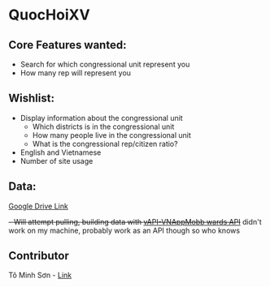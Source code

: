 # QuocHoiXV

## Core Features wanted:
- Search for which congressional unit represent you
- How many rep will represent you

## Wishlist:
- Display information about the congressional unit
    - Which districts is in the congressional unit
    - How many people live in the congressional unit
    - What is the congressional rep/citizen ratio?
- English and Vietnamese
- Number of site usage

## Data:
<a href="https://docs.google.com/spreadsheets/d/1IrqaSTp7aswj8DEaQLWqNpd4Vqit1yI2mIbd5_zOhS8/edit?usp=sharing">Google Drive Link</a>

~~- Will attempt pulling, building data with <a href="https://vapi-vnappmob.readthedocs.io/en/latest/province.html">vAPI-VNAppMobb wards API</a>~~ didn't work on my machine, probably work as an API though so who knows

## Contributor
Tô Minh Sơn - <a href="https://www.linkedin.com/in/minh-son-to-a61249168/">Link</a>